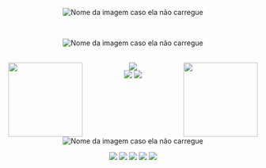 
<div align="center">
  
![Nome da imagem caso ela não carregue](https://user-images.githubusercontent.com/33014753/230753825-47e51cf8-df7f-4745-9909-185222d54864.gif)
  
</div>
<br>

<div align="center">
  
![Nome da imagem caso ela não carregue](https://user-images.githubusercontent.com/33014753/230753317-765581d9-cf6a-433f-9a49-6c6b9de81b92.gif)
  
<br>


<img align="right" width="150" height="150" src="https://user-images.githubusercontent.com/33014753/230757752-2b62a8d4-2238-49d0-a94e-cbf10c3d2a88.gif">
    
<div align="center">
  <div style="display: inline_block">
    <a href="[https://skillicons.dev]()">
      <img align="left" width="150" height="150" src="https://user-images.githubusercontent.com/33014753/230755411-747e62a5-0ced-4be4-9849-e26ab4c20679.gif">
    </a><div align="center">
  <div style="display: inline_block">
      <img src="https://user-images.githubusercontent.com/33014753/230757447-0b4216d4-d1ce-48fc-a576-c99fc6fcc0b6.gif" />
      <br>
      <img src="https://skillicons.dev/icons?i=java,mysql,git,cs" /> 
      <img src="https://skillicons.dev/icons?i=javascript,css,html,ts" />
    </a><br><br>


    
    
<br>
    
<div align="center">
  
![Nome da imagem caso ela não carregue](https://user-images.githubusercontent.com/33014753/230753463-428b2c6e-2ac5-4b79-898a-85dd83404836.gif)
  
</div>









<div align="center">
  <a href="https://www.youtube.com/channel/UCRX9WXmEmEevlX9Up1c4Frw" target="_blank"><img src="https://img.shields.io/badge/YouTube-FF0000?style=for-the-badge&logo=youtube&logoColor=white" target="_blank"></a>
  <a href="https://www.instagram.com/danielpaner/" target="_blank"><img src="https://img.shields.io/badge/-Instagram-%23E4405F?style=for-the-badge&logo=instagram&logoColor=white" target="_blank"></a>
 	<a href="https://www.twitch.tv/babytubarao" target="_blank"><img src="https://img.shields.io/badge/Twitch-9146FF?style=for-the-badge&logo=twitch&logoColor=white" target="_blank"></a>
 <a href="" target="_blank"><img src="https://img.shields.io/badge/Discord-7289DA?style=for-the-badge&logo=discord&logoColor=white" target="_blank"></a> 
  <a href = "mailto:danielpaner@live.com"><img src="https://img.shields.io/badge/-Gmail-%23333?style=for-the-badge&logo=gmail&logoColor=white" target="_blank"></a>
  
  
</div>

